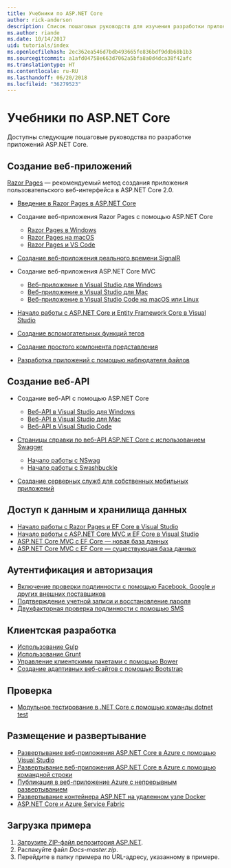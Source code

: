 ```yaml
---
title: Учебники по ASP.NET Core
author: rick-anderson
description: Список пошаговых руководств для изучения разработки приложений ASP.NET Core.
ms.author: riande
ms.date: 10/14/2017
uid: tutorials/index
ms.openlocfilehash: 2ec362ea546d7bdb493665fe836bdf9ddb68b1b3
ms.sourcegitcommit: a1afd04758e663d7062a5bfa8a0d4dca38f42afc
ms.translationtype: HT
ms.contentlocale: ru-RU
ms.lasthandoff: 06/20/2018
ms.locfileid: "36279523"
---
```

# <a name="aspnet-core-tutorials"></a>Учебники по ASP.NET Core

Доступны следующие пошаговые руководства по разработке приложений ASP.NET Core.

## <a name="build-web-apps"></a>Создание веб-приложений

[Razor Pages](xref:razor-pages/index) — рекомендуемый метод создания приложения пользовательского веб-интерфейса в ASP.NET Core 2.0.

* [Введение в Razor Pages в ASP.NET Core](xref:razor-pages/index)
* Создание веб-приложения Razor Pages с помощью ASP.NET Core

   * [Razor Pages в Windows](xref:tutorials/razor-pages/index)
   * [Razor Pages на macOS](xref:tutorials/razor-pages-mac/index)
   * [Razor Pages и VS Code](xref:tutorials/razor-pages-vsc/index)  

* [Создание веб-приложения реального времени SignalR](xref:tutorials/signalr)

* Создание веб-приложения ASP.NET Core MVC

   * [Веб-приложение в Visual Studio для Windows](xref:tutorials/first-mvc-app/index)
   * [Веб-приложение в Visual Studio для Mac](xref:tutorials/first-mvc-app-mac/index)
   * [Веб-приложение в Visual Studio Code на macOS или Linux](xref:tutorials/first-mvc-app-xplat/index)

* [Начало работы с ASP.NET Core и Entity Framework Core в Visual Studio](xref:data/ef-mvc/index)
* [Создание вспомогательных функций тегов](xref:mvc/views/tag-helpers/authoring)
* [Создание простого компонента представления](xref:mvc/views/view-components#walkthrough-creating-a-simple-view-component)
* [Разработка приложений с помощью наблюдателя файлов](xref:tutorials/dotnet-watch)

## <a name="build-web-apis"></a>Создание веб-API

* Создание веб-API с помощью ASP.NET Core

  * [Веб-API в Visual Studio для Windows](xref:tutorials/first-web-api)
  * [Веб-API в Visual Studio для Mac](xref:tutorials/first-web-api-mac)
  * [Веб-API в Visual Studio Code](xref:tutorials/web-api-vsc)

* [Страницы справки по веб-API ASP.NET Core с использованием Swagger](xref:tutorials/web-api-help-pages-using-swagger)
  * [Начало работы с NSwag](xref:tutorials/get-started-with-nswag)
  * [Начало работы с Swashbuckle](xref:tutorials/get-started-with-swashbuckle)

* [Создание серверных служб для собственных мобильных приложений](xref:mobile/native-mobile-backend)

## <a name="data-access-and-storage"></a>Доступ к данным и хранилища данных

* [Начало работы с Razor Pages и EF Core в Visual Studio](xref:data/ef-rp/intro)
* [Начало работы с ASP.NET Core MVC и EF Core в Visual Studio](xref:data/ef-mvc/index)
* [ASP.NET Core MVC с EF Core — новая база данных](/ef/core/get-started/aspnetcore/new-db)
* [ASP.NET Core MVC с EF Core — существующая база данных](/ef/core/get-started/aspnetcore/existing-db)

## <a name="authentication-and-authorization"></a>Аутентификация и авторизация

* [Включение проверки подлинности с помощью Facebook, Google и других внешних поставщиков](xref:security/authentication/social/index)
* [Подтверждение учетной записи и восстановление пароля](xref:security/authentication/accconfirm)
* [Двухфакторная проверка подлинности с помощью SMS](xref:security/authentication/2fa)

## <a name="client-side-development"></a>Клиентская разработка

* [Использование Gulp](xref:client-side/using-gulp)
* [Использование Grunt](xref:client-side/using-grunt)
* [Управление клиентскими пакетами с помощью Bower](xref:client-side/bower)
* [Создание адаптивных веб-сайтов с помощью Bootstrap](xref:client-side/bootstrap)

## <a name="test"></a>Проверка

* [Модульное тестирование в .NET Core с помощью команды dotnet test](/dotnet/articles/core/testing/unit-testing-with-dotnet-test)

## <a name="host-and-deploy"></a>Размещение и развертывание

* [Развертывание веб-приложения ASP.NET Core в Azure с помощью Visual Studio](xref:tutorials/publish-to-azure-webapp-using-vs)
* [Развертывание веб-приложения ASP.NET Core в Azure с помощью командной строки](xref:tutorials/publish-to-azure-webapp-using-cli)
* [Публикация в веб-приложение Azure с непрерывным развертыванием](xref:host-and-deploy/azure-apps/azure-continuous-deployment)
* [Развертывание контейнера ASP.NET на удаленном узле Docker](/azure/vs-azure-tools-docker-hosting-web-apps-in-docker)
* [ASP.NET Core и Azure Service Fabric](/azure/service-fabric/service-fabric-add-a-web-frontend)

<a name="download"></a>
## <a name="how-to-download-a-sample"></a>Загрузка примера

1. [Загрузите ZIP-файл репозитория ASP.NET](https://codeload.github.com/aspnet/Docs/zip/master).
1. Распакуйте файл *Docs-master.zip*.
1. Перейдите в папку примера по URL-адресу, указанному в примере.
